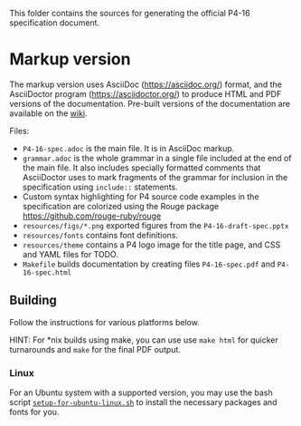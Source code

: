 This folder contains the sources for generating the official P4-16
specification document.

# Markup version

The markup version uses AsciiDoc (https://asciidoc.org/) format, and
the AsciiDoctor program (https://asciidoctor.org/) to produce HTML and
PDF versions of the documentation. Pre-built versions of the
documentation are available on the
[wiki](https://github.com/p4lang/p4-spec/wiki).

Files:
- `P4-16-spec.adoc` is the main file. It is in AsciiDoc markup.
- `grammar.adoc` is the whole grammar in a single file included at the
  end of the main file. It also includes specially formatted comments
  that AsciiDoctor uses to mark fragments of the grammar for inclusion
  in the specification using `include::` statements.
- Custom syntax highlighting for P4 source code examples in the
  specification are colorized using the Rouge package
  https://github.com/rouge-ruby/rouge
- `resources/figs/*.png` exported figures from the
  `P4-16-draft-spec.pptx`
- `resources/fonts` contains font definitions.
- `resources/theme` contains a P4 logo image for the title page, and
  CSS and YAML files for TODO.
- `Makefile` builds documentation by creating files `P4-16-spec.pdf`
  and `P4-16-spec.html`

## Building

Follow the instructions for various platforms below.

HINT: For *nix builds using make, you can use use `make html` for
quicker turnarounds and `make` for the final PDF output.

### Linux

For an Ubuntu system with a supported version, you may use the bash
script [`setup-for-ubuntu-linux.sh`](setup-for-ubuntu-linux.sh) to
install the necessary packages and fonts for you.
